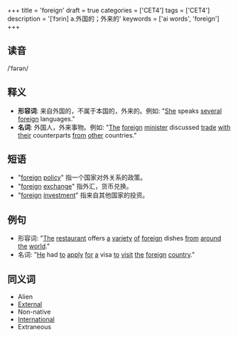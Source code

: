 +++
title = 'foreign'
draft = true
categories = ['CET4']
tags = ['CET4']
description = '[ˈfɔrin] a.外国的；外来的'
keywords = ['ai words', 'foreign']
+++

## 读音
/ˈfərən/

## 释义
- **形容词**: 来自外国的，不属于本国的，外来的。例如: "[She](/post/she/) speaks [several](/post/several/) [foreign](/post/foreign/) languages."
- **名词**: 外国人，外来事物。例如: "[The](/post/the/) [foreign](/post/foreign/) [minister](/post/minister/) discussed [trade](/post/trade/) [with](/post/with/) [their](/post/their/) counterparts [from](/post/from/) [other](/post/other/) countries."

## 短语
- "[foreign](/post/foreign/) [policy](/post/policy/)" 指一个国家对外关系的政策。
- "[foreign](/post/foreign/) [exchange](/post/exchange/)" 指外汇，货币兑换。
- "[foreign](/post/foreign/) [investment](/post/investment/)" 指来自其他国家的投资。

## 例句
- 形容词: "[The](/post/the/) [restaurant](/post/restaurant/) offers [a](/post/a/) [variety](/post/variety/) [of](/post/of/) [foreign](/post/foreign/) dishes [from](/post/from/) [around](/post/around/) [the](/post/the/) [world](/post/world/)."
- 名词: "[He](/post/he/) had [to](/post/to/) [apply](/post/apply/) [for](/post/for/) [a](/post/a/) visa [to](/post/to/) [visit](/post/visit/) [the](/post/the/) [foreign](/post/foreign/) [country](/post/country/)."

## 同义词
- Alien
- [External](/post/external/)
- Non-native
- [International](/post/international/)
- Extraneous
